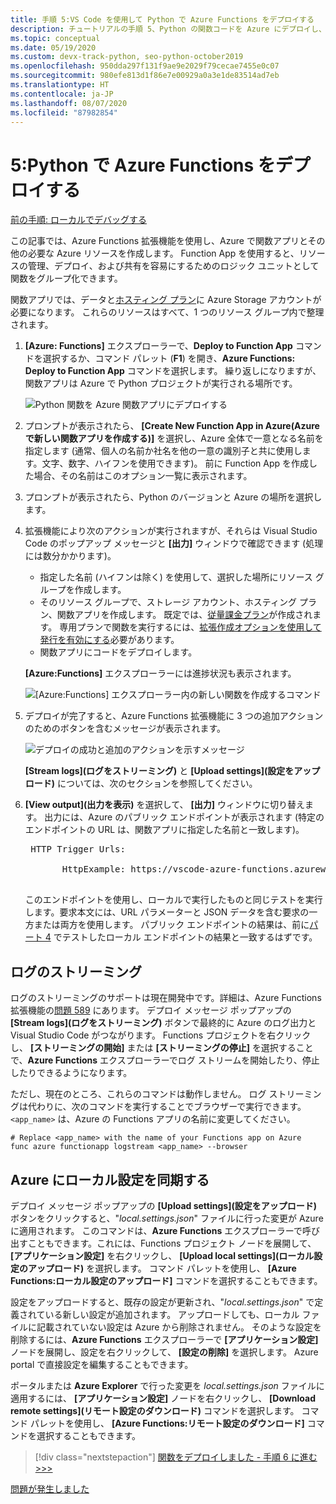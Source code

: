 ```yaml
---
title: 手順 5:VS Code を使用して Python で Azure Functions をデプロイする
description: チュートリアルの手順 5、Python の関数コードを Azure にデプロイし、ローカル プロジェクトと Azure の間でのログのストリーム配信や設定の同期の方法を学習する。
ms.topic: conceptual
ms.date: 05/19/2020
ms.custom: devx-track-python, seo-python-october2019
ms.openlocfilehash: 950dda297f131f9ae9e2029f79cecae7455e0c07
ms.sourcegitcommit: 980efe813d1f86e7e00929a0a3e1de83514ad7eb
ms.translationtype: HT
ms.contentlocale: ja-JP
ms.lasthandoff: 08/07/2020
ms.locfileid: "87982854"
---
```

# <a name="5-deploy-azure-functions-in-python"></a>5:Python で Azure Functions をデプロイする

[前の手順: ローカルでデバッグする](tutorial-vs-code-serverless-python-04.md)

この記事では、Azure Functions 拡張機能を使用し、Azure で関数アプリとその他の必要な Azure リソースを作成します。 Function App を使用すると、リソースの管理、デプロイ、および共有を容易にするためのロジック ユニットとして関数をグループ化できます。

関数アプリでは、データと[ホスティング プラン](/azure/azure-functions/functions-scale#hosting-plan-support)に Azure Storage アカウントが必要になります。 これらのリソースはすべて、1 つのリソース グループ内で整理されます。

1. **[Azure: Functions]** エクスプローラーで、**Deploy to Function App** コマンドを選択するか、コマンド パレット (**F1**) を開き、**Azure Functions: Deploy to Function App** コマンドを選択します。 繰り返しになりますが、関数アプリは Azure で Python プロジェクトが実行される場所です。

    ![Python 関数を Azure 関数アプリにデプロイする](media/tutorial-vs-code-serverless-python/deploy-a-python-fuction-to-azure-function-app.png)

1. プロンプトが表示されたら、 **[Create New Function App in Azure\(Azure で新しい関数アプリを作成する\)]** を選択し、Azure 全体で一意となる名前を指定します (通常、個人の名前か社名を他の一意の識別子と共に使用します。文字、数字、ハイフンを使用できます)。 前に Function App を作成した場合、その名前はこのオプション一覧に表示されます。

1. プロンプトが表示されたら、Python のバージョンと Azure の場所を選択します。

1. 拡張機能により次のアクションが実行されますが、それらは Visual Studio Code のポップアップ メッセージと **[出力]** ウィンドウで確認できます (処理には数分かかります)。

    - 指定した名前 (ハイフンは除く) を使用して、選択した場所にリソース グループを作成します。
    - そのリソース グループで、ストレージ アカウント、ホスティング プラン、関数アプリを作成します。 既定では、[従量課金プラン](/azure/azure-functions/functions-scale#consumption-plan)が作成されます。 専用プランで関数を実行するには、[拡張作成オプションを使用して発行を有効にする](/azure/azure-functions/functions-develop-vs-code)必要があります。
    - 関数アプリにコードをデプロイします。

    **[Azure:Functions]** エクスプローラーには進捗状況も表示されます。

    ![[Azure:Functions] エクスプローラー内の新しい関数を作成するコマンド](media/tutorial-vs-code-serverless-python/deployment-progress-indicator-in-azure-function-explorer.png)

1. デプロイが完了すると、Azure Functions 拡張機能に 3 つの追加アクションのためのボタンを含むメッセージが表示されます。

    ![デプロイの成功と追加のアクションを示すメッセージ](media/tutorial-vs-code-serverless-python/azure-functions-deployment-success-with-additional-actions.png)

    **[Stream logs]\(ログをストリーミング\)** と **[Upload settings]\(設定をアップロード\)** については、次のセクションを参照してください。

1. **[View output]\(出力を表示\)** を選択して、 **[出力]** ウィンドウに切り替えます。 出力には、Azure のパブリック エンドポイントが表示されます (特定のエンドポイントの URL は、関数アプリに指定した名前と一致します)。

    <pre>
    HTTP Trigger Urls:

          HttpExample: https://vscode-azure-functions.azurewebsites.net/api/HttpExample
    </pre>

    このエンドポイントを使用し、ローカルで実行したものと同じテストを実行します。要求本文には、URL パラメーターと JSON データを含む要求の一方または両方を使用します。 パブリック エンドポイントの結果は、前に[パート 4](tutorial-vs-code-serverless-python-04.md) でテストしたローカル エンドポイントの結果と一致するはずです。

## <a name="stream-logs"></a>ログのストリーミング

ログのストリーミングのサポートは現在開発中です。詳細は、Azure Functions 拡張機能の[問題 589](https://github.com/microsoft/vscode-azurefunctions/issues/589) にあります。 デプロイ メッセージ ポップアップの **[Stream logs]\(ログをストリーミング\)** ボタンで最終的に Azure のログ出力と Visual Studio Code がつながります。 Functions プロジェクトを右クリックし、 **[ストリーミングの開始]** または **[ストリーミングの停止]** を選択することで、**Azure Functions** エクスプローラーでログ ストリームを開始したり、停止したりできるようになります。

ただし、現在のところ、これらのコマンドは動作しません。 ログ ストリーミングは代わりに、次のコマンドを実行することでブラウザーで実行できます。`<app_name>` は、Azure の Functions アプリの名前に変更してください。

```
# Replace <app_name> with the name of your Functions app on Azure
func azure functionapp logstream <app_name> --browser
```

## <a name="sync-local-settings-to-azure"></a>Azure にローカル設定を同期する

デプロイ メッセージ ポップアップの **[Upload settings]\(設定をアップロード\)** ボタンをクリックすると、"*local.settings.json*" ファイルに行った変更が Azure に適用されます。 このコマンドは、**Azure Functions** エクスプローラーで呼び出すこともできます。これには、Functions プロジェクト ノードを展開して、 **[アプリケーション設定]** を右クリックし、 **[Upload local settings]\(ローカル設定のアップロード\)** を選択します。 コマンド パレットを使用し、 **[Azure Functions:ローカル設定のアップロード]** コマンドを選択することもできます。

設定をアップロードすると、既存の設定が更新され、"*local.settings.json*" で定義されている新しい設定が追加されます。 アップロードしても、ローカル ファイルに記載されていない設定は Azure から削除されません。 そのような設定を削除するには、**Azure Functions** エクスプローラーで **[アプリケーション設定]** ノードを展開し、設定を右クリックして、 **[設定の削除]** を選択します。 Azure portal で直接設定を編集することもできます。

ポータルまたは **Azure Explorer** で行った変更を *local.settings.json* ファイルに適用するには、 **[アプリケーション設定]** ノードを右クリックし、 **[Download remote settings]\(リモート設定のダウンロード\)** コマンドを選択します。 コマンド パレットを使用し、 **[Azure Functions:リモート設定のダウンロード]** コマンドを選択することもできます。

> [!div class="nextstepaction"]
> [関数をデプロイしました - 手順 6 に進む >>>](tutorial-vs-code-serverless-python-06.md)

[問題が発生しました](https://www.research.net/r/PWZWZ52?tutorial=vscode-functions-python&step=05-deploy)
